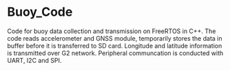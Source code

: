 # Buoy_Code
Code for buoy data collection and transmission on FreeRTOS in C++. The code reads accelerometer and GNSS module, temporarily stores the data in buffer before it is transferred to SD card. Longitude and latitude information is transmitted over G2 network. Peripheral communcation is conducted with UART, I2C and SPI.

